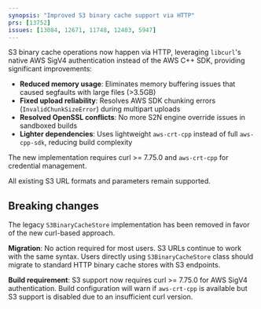 ```yaml
---
synopsis: "Improved S3 binary cache support via HTTP"
prs: [13752]
issues: [13084, 12671, 11748, 12403, 5947]
---
```


S3 binary cache operations now happen via HTTP, leveraging `libcurl`'s native AWS
SigV4 authentication instead of the AWS C++ SDK, providing significant
improvements:

- **Reduced memory usage**: Eliminates memory buffering issues that caused
  segfaults with large files (>3.5GB)
- **Fixed upload reliability**: Resolves AWS SDK chunking errors
  (`InvalidChunkSizeError`) during multipart uploads
- **Resolved OpenSSL conflicts**: No more S2N engine override issues in
  sandboxed builds
- **Lighter dependencies**: Uses lightweight `aws-crt-cpp` instead of full
  `aws-cpp-sdk`, reducing build complexity

The new implementation requires curl >= 7.75.0 and `aws-crt-cpp` for credential
management.

All existing S3 URL formats and parameters remain supported.

## Breaking changes

The legacy `S3BinaryCacheStore` implementation has been removed in favor of the
new curl-based approach.

**Migration**: No action required for most users. S3 URLs continue to work
with the same syntax. Users directly using `S3BinaryCacheStore` class
should migrate to standard HTTP binary cache stores with S3 endpoints.

**Build requirement**: S3 support now requires curl >= 7.75.0 for AWS SigV4
authentication. Build configuration will warn if `aws-crt-cpp` is available
but S3 support is disabled due to an insufficient curl version.
